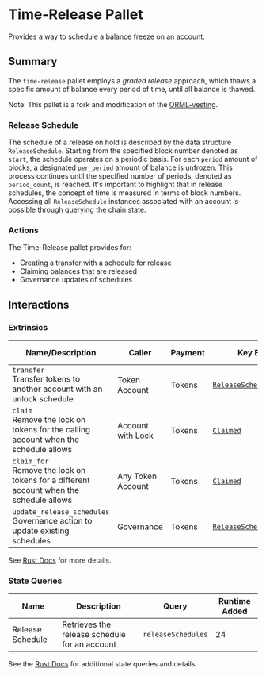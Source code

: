 # Time-Release Pallet

Provides a way to schedule a balance freeze on an account.

## Summary

The `time-release` pallet employs a _graded release_ approach, which thaws a specific amount of balance every period of time, until all balance is thawed.

Note: This pallet is a fork and modification of the [ORML-vesting](<[vesting](https://github.com/open-web3-stack/open-runtime-module-library/tree/master/vesting)>).

### Release Schedule

The schedule of a release on hold is described by the data structure `ReleaseSchedule`. Starting from the specified block number denoted as `start`, the schedule operates on a periodic basis. For each `period` amount of blocks, a designated `per_period` amount of balance is unfrozen. This process continues until the specified number of periods, denoted as `period_count`, is reached. It's important to highlight that in release schedules, the concept of time is measured in terms of block numbers. Accessing all `ReleaseSchedule` instances associated with an account is possible through querying the chain state.

### Actions

The Time-Release pallet provides for:

- Creating a transfer with a schedule for release
- Claiming balances that are released
- Governance updates of schedules

## Interactions

### Extrinsics

| Name/Description                                                                            | Caller            | Payment | Key Events                                                                                                                                          | Runtime Added |
| ------------------------------------------------------------------------------------------- | ----------------- | ------- | --------------------------------------------------------------------------------------------------------------------------------------------------- | ------------- |
| `transfer`<br />Transfer tokens to another account with an unlock schedule                  | Token Account     | Tokens  | [`ReleaseScheduleAdded`](https://frequency-chain.github.io/frequency/pallet_time_release/pallet/enum.Event.html#variant.ReleaseScheduleAdded)       | 24            |
| `claim`<br />Remove the lock on tokens for the calling account when the schedule allows     | Account with Lock | Tokens  | [`Claimed`](https://frequency-chain.github.io/frequency/pallet_time_release/pallet/enum.Event.html#variant.Claimed)                                 | 24            |
| `claim_for`<br />Remove the lock on tokens for a different account when the schedule allows | Any Token Account | Tokens  | [`Claimed`](https://frequency-chain.github.io/frequency/pallet_time_release/pallet/enum.Event.html#variant.Claimed)                                 | 24            |
| `update_release_schedules`<br />Governance action to update existing schedules              | Governance        | Tokens  | [`ReleaseSchedulesUpdated`](https://frequency-chain.github.io/frequency/pallet_time_release/pallet/enum.Event.html#variant.ReleaseSchedulesUpdated) | 24            |

See [Rust Docs](https://frequency-chain.github.io/frequency/pallet_time_release/pallet/struct.Pallet.html) for more details.

### State Queries

| Name             | Description                                   | Query              | Runtime Added |
| ---------------- | --------------------------------------------- | ------------------ | ------------- |
| Release Schedule | Retrieves the release schedule for an account | `releaseSchedules` | 24            |

See the [Rust Docs](https://frequency-chain.github.io/frequency/pallet_time_release/pallet/storage_types/index.html) for additional state queries and details.
